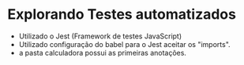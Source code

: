 # Explorando Testes automatizados
- Utilizado o Jest (Framework de testes JavaScript)
- Utilizado configuração do babel para o Jest aceitar os "imports".
- a pasta calculadora possui as primeiras anotações.


